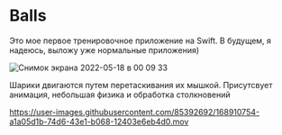 # Balls
Это мое первое тренировочное приложение на Swift. В будущем, я надеюсь, выложу уже нормальные приложения)

![Снимок экрана 2022-05-18 в 00 09 33](https://user-images.githubusercontent.com/85392692/168910595-0103689b-2220-4e10-897a-91e593f15ace.png)

Шарики двигаются путем перетаскивания их мышкой. Присутсвует анимация, небольшая физика и обработка столкновений

https://user-images.githubusercontent.com/85392692/168910754-a1a05d1b-74d6-43e1-b068-12403e6eb4d0.mov

